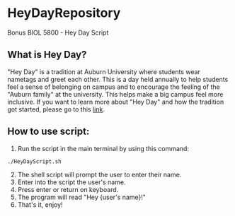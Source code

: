 # HeyDayRepository
Bonus BIOL 5800 - Hey Day Script
## What is Hey Day?
"Hey Day" is a tradition at Auburn University where students wear nametags and greet each other. This is a day held annually to help students feel a sense of belonging on campus and to encourage the feeling of the "Auburn family" at the university. This helps make a big campus feel more inclusive. If you want to learn more about "Hey Day" and how the tradition got started, please go to this [link](http://sga.auburn.edu/hey-day/).
## How to use script:
1. Run the script in the main terminal by using this command:
```bash
./HeyDayScript.sh
```
2. The shell script will prompt the user to enter their name.
3. Enter into the script the user's name.
4. Press enter or return on keyboard.
5. The program will read "Hey {user's name}!"
6. That's it, enjoy!
